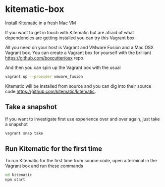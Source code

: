 # kitematic-box

Install Kitematic in a fresh Mac VM

If you want to get in touch with Kitematic but are afraid of what dependencies are getting installed you can try this Vagrant box.

All you need on your host is Vagrant and VMware Fusion and a Mac OSX Vagrant box. You can create a Vagrant box for yourself with the brilliant https://github.com/boxcutter/osx repo.

And then you can spin up the Vagrant box with the usual

```bash
vagrant up --provider vmware_fusion
```

Kitematic will be installed from source and you can dig into their source code https://github.com/kitematic/kitematic.

## Take a snapshot

If you want to investigate first use experience over and over again, just take a snapshot

```bash
vagrant snap take
```

## Run Kitematic for the first time

To run Kitematic for the first time from source code, open a terminal in the Vagrant box and run these commands

```bash
cd kitematic
npm start
```
